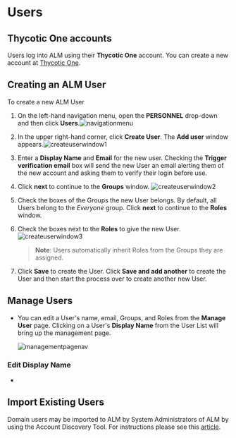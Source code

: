 ﻿[title]: # (Users)
[tags]: # (Account Lifecycle Manager,ALM,Active Directory,)
[priority]: # (5170)

# Users

## Thycotic One accounts

Users log into ALM using their **Thycotic One** account. You can create a new account at [Thycotic One](https://login.thycotic.com/Account/Login).

## Creating an ALM User

To create a new ALM User

1. On the left-hand navigation menu, open the **PERSONNEL** drop-down and then click **Users**.![navigationmenu](images/users-nav-menu.png)
1. In the upper right-hand corner, click **Create User**. The **Add user** window appears.![createuserwindow1](images/users-create-step1.png)
1. Enter a **Display Name** and **Email** for the new user. Checking the **Trigger verification email** box will send the new User an email alerting them of the new account and asking them to verify their login before use.
1. Click **next** to continue to the **Groups** window. ![createuserwindow2](images/users-create-step2.png)
1. Check the boxes of the Groups the new User belongs. By default, all Users belong to the *Everyone* group. Click **next** to continue to the **Roles** window.
1. Check the boxes next to the **Roles** to give the new User.![createuserwindow3](images/users-create-step3.png)
    >**Note**: Users automatically inherit Roles from the Groups they are assigned.

1. Click **Save** to create the User. Click **Save and add another** to create the User and then start the process over to create another new User.

## Manage Users

* You can edit a User's name, email, Groups, and Roles from the **Manage User** page. Clicking on a User's **Display Name** from the User List will bring up the management page.

    ![managementpagenav](images/manageusernav.png)

### Edit Display Name
* 

## Import Existing Users
Domain users may be imported to ALM by System Administrators of ALM by using the Account Discovery Tool. For instructions please see this [article](https://docs.thycotic.com/alm/1.0.0/get-started/integ-active-dir/ad-tool.md).
